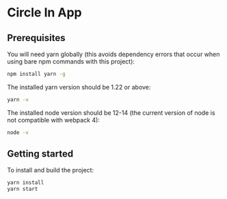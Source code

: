 # Circle In App

## Prerequisites

You will need yarn globally (this avoids dependency errors that occur when using bare npm commands with this project):

```sh
npm install yarn -g
```

The installed yarn version should be 1.22 or above:

```sh
yarn -v
```

The installed node version should be 12-14 (the current version of node is not compatible with webpack 4):

```sh
node -v
```

## Getting started

To install and build the project:

```sh
yarn install
yarn start
```
